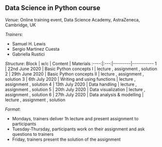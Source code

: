 
## Data Science in Python course

*Venue*: Online training event, Data Science Academy, AstraZeneca, Cambridge, UK

*Trainers*: 
- Samuel H. Lewis
- Sergio Martinez Cuesta
- Gabriella Rustici

*Structure*:
Block | w/c | Content | Materials 
:----:|:---:|---------|-----------
1 | 22nd June 2020 | Basic Python concepts I | lecture , assignment , solution
2 | 29th June 2020 | Basic Python concepts II | lecture , assignment , solution
3 | 6th July 2020 | Writing and using functions | lecture , assignment , solution
4 | 13th July 2020 | Data handling | lecture , assignment , solution
5 | 20th July 2020 | Data visualization | lecture , assignment , solution
6 | 27th July 2020 | Data analysis & modelling | lecture , assignment , solution

*Format*: 
- Mondays, trainers deliver 1h lecture and present assignment to participants
- Tuesday-Thursday, participants work on their assignment and ask questions to trainers
- Friday, trainers present the solution of the assignment
